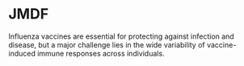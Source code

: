 # JMDF
Influenza vaccines are essential for protecting against infection and disease, but a major challenge lies in the wide variability of vaccine-induced immune responses across individuals. 

